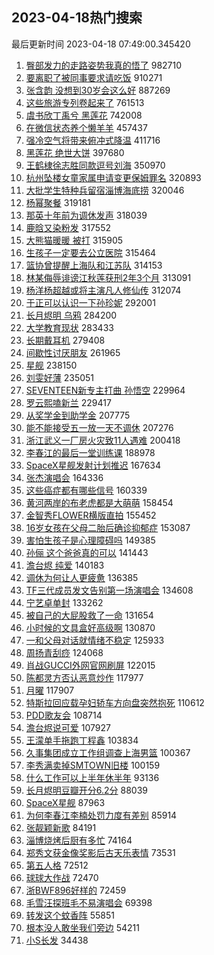 ## 2023-04-18热门搜索 
最后更新时间 2023-04-18 07:49:00.345420 
1. [臀部发力的走路姿势我真的悟了](https://s.weibo.com/weibo?q=%23%E8%87%80%E9%83%A8%E5%8F%91%E5%8A%9B%E7%9A%84%E8%B5%B0%E8%B7%AF%E5%A7%BF%E5%8A%BF%E6%88%91%E7%9C%9F%E7%9A%84%E6%82%9F%E4%BA%86%23&t=31&band_rank=1&Refer=top) 982710
1. [要离职了被同事要求请吃饭](https://s.weibo.com/weibo?q=%23%E8%A6%81%E7%A6%BB%E8%81%8C%E4%BA%86%E8%A2%AB%E5%90%8C%E4%BA%8B%E8%A6%81%E6%B1%82%E8%AF%B7%E5%90%83%E9%A5%AD%23&t=31&band_rank=5&Refer=top) 910271
1. [张含韵 没想到30岁会这么好](https://s.weibo.com/weibo?q=%E5%BC%A0%E5%90%AB%E9%9F%B5%20%E6%B2%A1%E6%83%B3%E5%88%B030%E5%B2%81%E4%BC%9A%E8%BF%99%E4%B9%88%E5%A5%BD&t=31&band_rank=2&Refer=top) 887269
1. [这些旅游专列卷起来了](https://s.weibo.com/weibo?q=%23%E8%BF%99%E4%BA%9B%E6%97%85%E6%B8%B8%E4%B8%93%E5%88%97%E5%8D%B7%E8%B5%B7%E6%9D%A5%E4%BA%86%23&t=31&band_rank=3&Refer=top) 761513
1. [虞书欣丁禹兮 黑莲花](https://s.weibo.com/weibo?q=%E8%99%9E%E4%B9%A6%E6%AC%A3%E4%B8%81%E7%A6%B9%E5%85%AE%20%E9%BB%91%E8%8E%B2%E8%8A%B1&t=31&band_rank=4&Refer=top) 742008
1. [在微信状态养个懒羊羊](https://s.weibo.com/weibo?q=%23%E5%9C%A8%E5%BE%AE%E4%BF%A1%E7%8A%B6%E6%80%81%E5%85%BB%E4%B8%AA%E6%87%92%E7%BE%8A%E7%BE%8A%23&t=31&band_rank=6&Refer=top) 457437
1. [强冷空气将带来俯冲式降温](https://s.weibo.com/weibo?q=%23%E5%BC%BA%E5%86%B7%E7%A9%BA%E6%B0%94%E5%B0%86%E5%B8%A6%E6%9D%A5%E4%BF%AF%E5%86%B2%E5%BC%8F%E9%99%8D%E6%B8%A9%23&t=31&band_rank=50&Refer=top) 411716
1. [黑莲花 绝世大饼](https://s.weibo.com/weibo?q=%E9%BB%91%E8%8E%B2%E8%8A%B1%20%E7%BB%9D%E4%B8%96%E5%A4%A7%E9%A5%BC&t=31&band_rank=7&Refer=top) 397680
1. [王鹤棣徐志胜同款逗号刘海](https://s.weibo.com/weibo?q=%23%E7%8E%8B%E9%B9%A4%E6%A3%A3%E5%BE%90%E5%BF%97%E8%83%9C%E5%90%8C%E6%AC%BE%E9%80%97%E5%8F%B7%E5%88%98%E6%B5%B7%23&t=31&band_rank=8&Refer=top) 350970
1. [杭州坠楼女童家属申请变更保姆罪名](https://s.weibo.com/weibo?q=%23%E6%9D%AD%E5%B7%9E%E5%9D%A0%E6%A5%BC%E5%A5%B3%E7%AB%A5%E5%AE%B6%E5%B1%9E%E7%94%B3%E8%AF%B7%E5%8F%98%E6%9B%B4%E4%BF%9D%E5%A7%86%E7%BD%AA%E5%90%8D%23&t=31&band_rank=9&Refer=top) 320893
1. [大批学生特种兵留宿淄博海底捞](https://s.weibo.com/weibo?q=%23%E5%A4%A7%E6%89%B9%E5%AD%A6%E7%94%9F%E7%89%B9%E7%A7%8D%E5%85%B5%E7%95%99%E5%AE%BF%E6%B7%84%E5%8D%9A%E6%B5%B7%E5%BA%95%E6%8D%9E%23&t=31&band_rank=10&Refer=top) 320046
1. [杨幂聚餐](https://s.weibo.com/weibo?q=%E6%9D%A8%E5%B9%82%E8%81%9A%E9%A4%90&t=31&band_rank=11&Refer=top) 319181
1. [那英十年前为调休发声](https://s.weibo.com/weibo?q=%E9%82%A3%E8%8B%B1%E5%8D%81%E5%B9%B4%E5%89%8D%E4%B8%BA%E8%B0%83%E4%BC%91%E5%8F%91%E5%A3%B0&t=31&band_rank=12&Refer=top) 318039
1. [鹿晗又染粉发](https://s.weibo.com/weibo?q=%23%E9%B9%BF%E6%99%97%E5%8F%88%E6%9F%93%E7%B2%89%E5%8F%91%23&t=31&band_rank=13&Refer=top) 317552
1. [大熊猫暖暖 被打](https://s.weibo.com/weibo?q=%E5%A4%A7%E7%86%8A%E7%8C%AB%E6%9A%96%E6%9A%96%20%E8%A2%AB%E6%89%93&t=31&band_rank=14&Refer=top) 315905
1. [生孩子一定要去公立医院](https://s.weibo.com/weibo?q=%23%E7%94%9F%E5%AD%A9%E5%AD%90%E4%B8%80%E5%AE%9A%E8%A6%81%E5%8E%BB%E5%85%AC%E7%AB%8B%E5%8C%BB%E9%99%A2%23&t=31&band_rank=15&Refer=top) 315464
1. [篮协曾提醒上海队和江苏队](https://s.weibo.com/weibo?q=%23%E7%AF%AE%E5%8D%8F%E6%9B%BE%E6%8F%90%E9%86%92%E4%B8%8A%E6%B5%B7%E9%98%9F%E5%92%8C%E6%B1%9F%E8%8B%8F%E9%98%9F%23&t=31&band_rank=16&Refer=top) 314153
1. [林某侮辱诽谤江秋莲获刑2年3个月](https://s.weibo.com/weibo?q=%23%E6%9E%97%E6%9F%90%E4%BE%AE%E8%BE%B1%E8%AF%BD%E8%B0%A4%E6%B1%9F%E7%A7%8B%E8%8E%B2%E8%8E%B7%E5%88%912%E5%B9%B43%E4%B8%AA%E6%9C%88%23&t=31&band_rank=17&Refer=top) 313091
1. [杨洋杨超越或将主演凡人修仙传](https://s.weibo.com/weibo?q=%23%E6%9D%A8%E6%B4%8B%E6%9D%A8%E8%B6%85%E8%B6%8A%E6%88%96%E5%B0%86%E4%B8%BB%E6%BC%94%E5%87%A1%E4%BA%BA%E4%BF%AE%E4%BB%99%E4%BC%A0%23&t=31&band_rank=18&Refer=top) 312074
1. [于正可以认识一下孙珍妮](https://s.weibo.com/weibo?q=%23%E4%BA%8E%E6%AD%A3%E5%8F%AF%E4%BB%A5%E8%AE%A4%E8%AF%86%E4%B8%80%E4%B8%8B%E5%AD%99%E7%8F%8D%E5%A6%AE%23&t=31&band_rank=19&Refer=top) 292001
1. [长月烬明 乌鸦](https://s.weibo.com/weibo?q=%E9%95%BF%E6%9C%88%E7%83%AC%E6%98%8E%20%E4%B9%8C%E9%B8%A6&t=31&band_rank=20&Refer=top) 284200
1. [大学教育现状](https://s.weibo.com/weibo?q=%E5%A4%A7%E5%AD%A6%E6%95%99%E8%82%B2%E7%8E%B0%E7%8A%B6&t=31&band_rank=45&Refer=top) 283433
1. [长期戴耳机](https://s.weibo.com/weibo?q=%23%E9%95%BF%E6%9C%9F%E6%88%B4%E8%80%B3%E6%9C%BA%23&t=31&band_rank=48&Refer=top) 279408
1. [间歇性讨厌朋友](https://s.weibo.com/weibo?q=%23%E9%97%B4%E6%AD%87%E6%80%A7%E8%AE%A8%E5%8E%8C%E6%9C%8B%E5%8F%8B%23&t=31&band_rank=47&Refer=top) 261965
1. [星舰](https://s.weibo.com/weibo?q=%E6%98%9F%E8%88%B0&t=31&band_rank=18&Refer=top) 238150
1. [刘雯好薄](https://s.weibo.com/weibo?q=%23%E5%88%98%E9%9B%AF%E5%A5%BD%E8%96%84%23&t=31&band_rank=46&Refer=top) 235051
1. [SEVENTEEN新专主打曲 孙悟空](https://s.weibo.com/weibo?q=SEVENTEEN%E6%96%B0%E4%B8%93%E4%B8%BB%E6%89%93%E6%9B%B2%20%E5%AD%99%E6%82%9F%E7%A9%BA&t=31&band_rank=17&Refer=top) 229964
1. [罗云熙嗑新兰](https://s.weibo.com/weibo?q=%23%E7%BD%97%E4%BA%91%E7%86%99%E5%97%91%E6%96%B0%E5%85%B0%23&t=31&band_rank=21&Refer=top) 229417
1. [从奖学金到助学金](https://s.weibo.com/weibo?q=%23%E4%BB%8E%E5%A5%96%E5%AD%A6%E9%87%91%E5%88%B0%E5%8A%A9%E5%AD%A6%E9%87%91%23&t=31&band_rank=21&Refer=top) 207775
1. [能不能接受五一放一天不调休](https://s.weibo.com/weibo?q=%23%E8%83%BD%E4%B8%8D%E8%83%BD%E6%8E%A5%E5%8F%97%E4%BA%94%E4%B8%80%E6%94%BE%E4%B8%80%E5%A4%A9%E4%B8%8D%E8%B0%83%E4%BC%91%23&t=31&band_rank=23&Refer=top) 207276
1. [浙江武义一厂房火灾致11人遇难](https://s.weibo.com/weibo?q=%23%E6%B5%99%E6%B1%9F%E6%AD%A6%E4%B9%89%E4%B8%80%E5%8E%82%E6%88%BF%E7%81%AB%E7%81%BE%E8%87%B411%E4%BA%BA%E9%81%87%E9%9A%BE%23&t=31&band_rank=23&Refer=top) 200418
1. [李春江的最后一堂训练课](https://s.weibo.com/weibo?q=%23%E6%9D%8E%E6%98%A5%E6%B1%9F%E7%9A%84%E6%9C%80%E5%90%8E%E4%B8%80%E5%A0%82%E8%AE%AD%E7%BB%83%E8%AF%BE%23&t=31&band_rank=22&Refer=top) 188978
1. [SpaceX星舰发射计划推迟](https://s.weibo.com/weibo?q=%23SpaceX%E6%98%9F%E8%88%B0%E5%8F%91%E5%B0%84%E8%AE%A1%E5%88%92%E6%8E%A8%E8%BF%9F%23&t=31&band_rank=24&Refer=top) 167634
1. [张杰演唱会](https://s.weibo.com/weibo?q=%E5%BC%A0%E6%9D%B0%E6%BC%94%E5%94%B1%E4%BC%9A&t=31&band_rank=25&Refer=top) 164336
1. [这些癌症都有哪些信号](https://s.weibo.com/weibo?q=%23%E8%BF%99%E4%BA%9B%E7%99%8C%E7%97%87%E9%83%BD%E6%9C%89%E5%93%AA%E4%BA%9B%E4%BF%A1%E5%8F%B7%23&t=31&band_rank=28&Refer=top) 160339
1. [黄河两岸的布老虎都是大萌萌](https://s.weibo.com/weibo?q=%23%E9%BB%84%E6%B2%B3%E4%B8%A4%E5%B2%B8%E7%9A%84%E5%B8%83%E8%80%81%E8%99%8E%E9%83%BD%E6%98%AF%E5%A4%A7%E8%90%8C%E8%90%8C%23&t=31&band_rank=22&Refer=top) 158454
1. [金智秀FLOWER横版直拍](https://s.weibo.com/weibo?q=%23%E9%87%91%E6%99%BA%E7%A7%80FLOWER%E6%A8%AA%E7%89%88%E7%9B%B4%E6%8B%8D%23&t=31&band_rank=31&Refer=top) 155452
1. [16岁女孩在父母二胎后确诊抑郁症](https://s.weibo.com/weibo?q=%2316%E5%B2%81%E5%A5%B3%E5%AD%A9%E5%9C%A8%E7%88%B6%E6%AF%8D%E4%BA%8C%E8%83%8E%E5%90%8E%E7%A1%AE%E8%AF%8A%E6%8A%91%E9%83%81%E7%97%87%23&t=31&band_rank=26&Refer=top) 153087
1. [害怕生孩子是心理障碍吗](https://s.weibo.com/weibo?q=%23%E5%AE%B3%E6%80%95%E7%94%9F%E5%AD%A9%E5%AD%90%E6%98%AF%E5%BF%83%E7%90%86%E9%9A%9C%E7%A2%8D%E5%90%97%23&t=31&band_rank=27&Refer=top) 149385
1. [孙俪 这个爸爸真的可以](https://s.weibo.com/weibo?q=%E5%AD%99%E4%BF%AA%20%E8%BF%99%E4%B8%AA%E7%88%B8%E7%88%B8%E7%9C%9F%E7%9A%84%E5%8F%AF%E4%BB%A5&t=31&band_rank=28&Refer=top) 141443
1. [澹台烬 纯爱](https://s.weibo.com/weibo?q=%E6%BE%B9%E5%8F%B0%E7%83%AC%20%E7%BA%AF%E7%88%B1&t=31&band_rank=29&Refer=top) 140183
1. [调休为何让人更疲惫](https://s.weibo.com/weibo?q=%23%E8%B0%83%E4%BC%91%E4%B8%BA%E4%BD%95%E8%AE%A9%E4%BA%BA%E6%9B%B4%E7%96%B2%E6%83%AB%23&t=31&band_rank=30&Refer=top) 136385
1. [TF三代成员发文告别第一场演唱会](https://s.weibo.com/weibo?q=%23TF%E4%B8%89%E4%BB%A3%E6%88%90%E5%91%98%E5%8F%91%E6%96%87%E5%91%8A%E5%88%AB%E7%AC%AC%E4%B8%80%E5%9C%BA%E6%BC%94%E5%94%B1%E4%BC%9A%23&t=31&band_rank=31&Refer=top) 134608
1. [宁艺卓单封](https://s.weibo.com/weibo?q=%E5%AE%81%E8%89%BA%E5%8D%93%E5%8D%95%E5%B0%81&t=31&band_rank=32&Refer=top) 133262
1. [被自己的大屁股救了一命](https://s.weibo.com/weibo?q=%23%E8%A2%AB%E8%87%AA%E5%B7%B1%E7%9A%84%E5%A4%A7%E5%B1%81%E8%82%A1%E6%95%91%E4%BA%86%E4%B8%80%E5%91%BD%23&t=31&band_rank=33&Refer=top) 131654
1. [小时候的文具盒好高级啊](https://s.weibo.com/weibo?q=%23%E5%B0%8F%E6%97%B6%E5%80%99%E7%9A%84%E6%96%87%E5%85%B7%E7%9B%92%E5%A5%BD%E9%AB%98%E7%BA%A7%E5%95%8A%23&t=31&band_rank=35&Refer=top) 130870
1. [一和父母对话就情绪不稳定](https://s.weibo.com/weibo?q=%23%E4%B8%80%E5%92%8C%E7%88%B6%E6%AF%8D%E5%AF%B9%E8%AF%9D%E5%B0%B1%E6%83%85%E7%BB%AA%E4%B8%8D%E7%A8%B3%E5%AE%9A%23&t=31&band_rank=36&Refer=top) 125933
1. [周扬青刮痧](https://s.weibo.com/weibo?q=%23%E5%91%A8%E6%89%AC%E9%9D%92%E5%88%AE%E7%97%A7%23&t=31&band_rank=34&Refer=top) 124068
1. [肖战GUCCI外网官网刷屏](https://s.weibo.com/weibo?q=%23%E8%82%96%E6%88%98GUCCI%E5%A4%96%E7%BD%91%E5%AE%98%E7%BD%91%E5%88%B7%E5%B1%8F%23&t=31&band_rank=36&Refer=top) 122015
1. [陈都灵方否认恶意炒作](https://s.weibo.com/weibo?q=%23%E9%99%88%E9%83%BD%E7%81%B5%E6%96%B9%E5%90%A6%E8%AE%A4%E6%81%B6%E6%84%8F%E7%82%92%E4%BD%9C%23&t=31&band_rank=37&Refer=top) 117977
1. [月曜](https://s.weibo.com/weibo?q=%E6%9C%88%E6%9B%9C&t=31&band_rank=38&Refer=top) 117907
1. [特斯拉回应载孕妇轿车方向盘突然抱死](https://s.weibo.com/weibo?q=%23%E7%89%B9%E6%96%AF%E6%8B%89%E5%9B%9E%E5%BA%94%E8%BD%BD%E5%AD%95%E5%A6%87%E8%BD%BF%E8%BD%A6%E6%96%B9%E5%90%91%E7%9B%98%E7%AA%81%E7%84%B6%E6%8A%B1%E6%AD%BB%23&t=31&band_rank=45&Refer=top) 110612
1. [PDD歌友会](https://s.weibo.com/weibo?q=%23PDD%E6%AD%8C%E5%8F%8B%E4%BC%9A%23&t=31&band_rank=39&Refer=top) 108714
1. [澹台烬说可爱](https://s.weibo.com/weibo?q=%23%E6%BE%B9%E5%8F%B0%E7%83%AC%E8%AF%B4%E5%8F%AF%E7%88%B1%23&t=31&band_rank=34&Refer=top) 107927
1. [王濛单手拖跑丁程鑫](https://s.weibo.com/weibo?q=%23%E7%8E%8B%E6%BF%9B%E5%8D%95%E6%89%8B%E6%8B%96%E8%B7%91%E4%B8%81%E7%A8%8B%E9%91%AB%23&t=31&band_rank=42&Refer=top) 103834
1. [久事集团成立工作组调查上海男篮](https://s.weibo.com/weibo?q=%23%E4%B9%85%E4%BA%8B%E9%9B%86%E5%9B%A2%E6%88%90%E7%AB%8B%E5%B7%A5%E4%BD%9C%E7%BB%84%E8%B0%83%E6%9F%A5%E4%B8%8A%E6%B5%B7%E7%94%B7%E7%AF%AE%23&t=31&band_rank=40&Refer=top) 100367
1. [李秀满卖掉SMTOWN旧楼](https://s.weibo.com/weibo?q=%23%E6%9D%8E%E7%A7%80%E6%BB%A1%E5%8D%96%E6%8E%89SMTOWN%E6%97%A7%E6%A5%BC%23&t=31&band_rank=41&Refer=top) 100159
1. [什么工作可以上半年休半年](https://s.weibo.com/weibo?q=%23%E4%BB%80%E4%B9%88%E5%B7%A5%E4%BD%9C%E5%8F%AF%E4%BB%A5%E4%B8%8A%E5%8D%8A%E5%B9%B4%E4%BC%91%E5%8D%8A%E5%B9%B4%23&t=31&band_rank=42&Refer=top) 93136
1. [长月烬明豆瓣开分6.2分](https://s.weibo.com/weibo?q=%23%E9%95%BF%E6%9C%88%E7%83%AC%E6%98%8E%E8%B1%86%E7%93%A3%E5%BC%80%E5%88%866.2%E5%88%86%23&t=31&band_rank=43&Refer=top) 88039
1. [SpaceX星舰](https://s.weibo.com/weibo?q=SpaceX%E6%98%9F%E8%88%B0&t=31&band_rank=44&Refer=top) 87963
1. [为何李春江李楠处罚力度有差别](https://s.weibo.com/weibo?q=%23%E4%B8%BA%E4%BD%95%E6%9D%8E%E6%98%A5%E6%B1%9F%E6%9D%8E%E6%A5%A0%E5%A4%84%E7%BD%9A%E5%8A%9B%E5%BA%A6%E6%9C%89%E5%B7%AE%E5%88%AB%23&t=31&band_rank=47&Refer=top) 85914
1. [张靓颖新歌](https://s.weibo.com/weibo?q=%E5%BC%A0%E9%9D%93%E9%A2%96%E6%96%B0%E6%AD%8C&t=31&band_rank=41&Refer=top) 84191
1. [淄博烧烤后厨有多忙](https://s.weibo.com/weibo?q=%23%E6%B7%84%E5%8D%9A%E7%83%A7%E7%83%A4%E5%90%8E%E5%8E%A8%E6%9C%89%E5%A4%9A%E5%BF%99%23&t=31&band_rank=46&Refer=top) 74164
1. [郑秀文获金像奖影后古天乐表情](https://s.weibo.com/weibo?q=%23%E9%83%91%E7%A7%80%E6%96%87%E8%8E%B7%E9%87%91%E5%83%8F%E5%A5%96%E5%BD%B1%E5%90%8E%E5%8F%A4%E5%A4%A9%E4%B9%90%E8%A1%A8%E6%83%85%23&t=31&band_rank=48&Refer=top) 73531
1. [第五人格](https://s.weibo.com/weibo?q=%E7%AC%AC%E4%BA%94%E4%BA%BA%E6%A0%BC&t=31&band_rank=49&Refer=top) 72512
1. [球球大作战](https://s.weibo.com/weibo?q=%E7%90%83%E7%90%83%E5%A4%A7%E4%BD%9C%E6%88%98&t=31&band_rank=50&Refer=top) 72470
1. [浙BWF896好样的](https://s.weibo.com/weibo?q=%23%E6%B5%99BWF896%E5%A5%BD%E6%A0%B7%E7%9A%84%23&t=31&band_rank=38&Refer=top) 72459
1. [毛雪汪探班毛不易演唱会](https://s.weibo.com/weibo?q=%23%E6%AF%9B%E9%9B%AA%E6%B1%AA%E6%8E%A2%E7%8F%AD%E6%AF%9B%E4%B8%8D%E6%98%93%E6%BC%94%E5%94%B1%E4%BC%9A%23&t=31&band_rank=48&Refer=top) 69398
1. [转发这个蚊香阵](https://s.weibo.com/weibo?q=%23%E8%BD%AC%E5%8F%91%E8%BF%99%E4%B8%AA%E8%9A%8A%E9%A6%99%E9%98%B5%23&t=31&band_rank=48&Refer=top) 55851
1. [根本没人敢坐我们旁边](https://s.weibo.com/weibo?q=%E6%A0%B9%E6%9C%AC%E6%B2%A1%E4%BA%BA%E6%95%A2%E5%9D%90%E6%88%91%E4%BB%AC%E6%97%81%E8%BE%B9&t=31&band_rank=48&Refer=top) 54211
1. [小S长发](https://s.weibo.com/weibo?q=%23%E5%B0%8FS%E9%95%BF%E5%8F%91%23&t=31&band_rank=48&Refer=top) 34438
